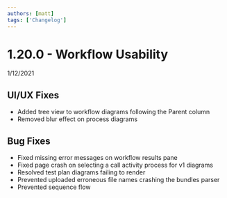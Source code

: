```yaml
---
authors: [matt]
tags: ['Changelog']
---
```


# 1.20.0 - Workflow Usability
1/12/2021

## UI/UX Fixes

- Added tree view to workflow diagrams following the Parent column
- Removed blur effect on process diagrams

## Bug Fixes

- Fixed missing error messages on workflow results pane
- Fixed page crash on selecting a call activity process for v1 diagrams
- Resolved test plan diagrams failing to render
- Prevented uploaded erroneous file names crashing the bundles parser
- Prevented sequence flow